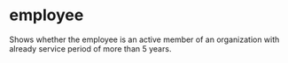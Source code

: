 # employee
Shows whether the employee is an active member of an organization with already service period of more than 5 years.
